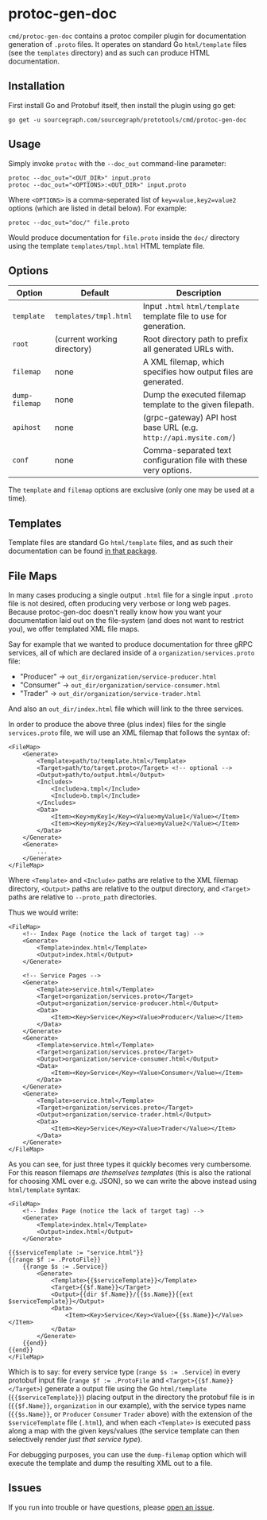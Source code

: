 # protoc-gen-doc

`cmd/protoc-gen-doc` contains a protoc compiler plugin for documentation generation of `.proto` files. It operates on standard Go `html/template` files (see the `templates` directory) and as such can produce HTML documentation.

## Installation

First install Go and Protobuf itself, then install the plugin using go get:

```
go get -u sourcegraph.com/sourcegraph/prototools/cmd/protoc-gen-doc
```

## Usage

Simply invoke `protoc` with the `--doc_out` command-line parameter:

```
protoc --doc_out="<OUT_DIR>" input.proto
protoc --doc_out="<OPTIONS>:<OUT_DIR>" input.proto
```

Where `<OPTIONS>` is a comma-seperated list of `key=value,key2=value2` options (which are listed in detail below). For example:

```
protoc --doc_out="doc/" file.proto
```

Would produce documentation for `file.proto` inside the `doc/` directory using the template `templates/tmpl.html` HTML template file.

## Options

| Option         | Default                     | Description                                                        |
|----------------|-----------------------------|--------------------------------------------------------------------|
| `template`     | `templates/tmpl.html`       | Input `.html` `html/template` template file to use for generation. |
| `root`         | (current working directory) | Root directory path to prefix all generated URLs with.             |
| `filemap`      | none                        | A XML filemap, which specifies how output files are generated.     |
| `dump-filemap` | none                        | Dump the executed filemap template to the given filepath.          |
| `apihost`      | none                        | (grpc-gateway) API host base URL (e.g. `http://api.mysite.com/`)   |
| `conf`         | none                        | Comma-separated text configuration file with these very options.   |

The `template` and `filemap` options are exclusive (only one may be used at a time).

## Templates

Template files are standard Go `html/template` files, and as such their documentation can be found [in that package](https://golang.org/pkg/html/template).

## File Maps

In many cases producing a single output `.html` file for a single input `.proto` file is not desired, often producing very verbose or long web pages. Because protoc-gen-doc doesn't really know how you want your documentation laid out on the file-system (and does not want to restrict you), we offer templated XML file maps.

Say for example that we wanted to produce documentation for three gRPC services, all of which are declared inside of a `organization/services.proto` file:

- "Producer" -> `out_dir/organization/service-producer.html`
- "Consumer" -> `out_dir/organization/service-consumer.html`
- "Trader"   -> `out_dir/organization/service-trader.html`

And also an `out_dir/index.html` file which will link to the three services.

In order to produce the above three (plus index) files for the single `services.proto` file, we will use an XML filemap that follows the syntax of:

```
<FileMap>
    <Generate>
        <Template>path/to/template.html</Template>
        <Target>path/to/target.proto</Target> <!-- optional -->
        <Output>path/to/output.html</Output>
        <Includes>
            <Include>a.tmpl</Include>
            <Include>b.tmpl</Include>
        </Includes>
        <Data>
            <Item><Key>myKey1</Key><Value>myValue1</Value></Item>
            <Item><Key>myKey2</Key><Value>myValue2</Value></Item>
        </Data>
    </Generate>
    <Generate>
        ...
    </Generate>
</FileMap>
```

Where `<Template>` and `<Include>` paths are relative to the XML filemap directory, `<Output>` paths are relative to the output directory, and `<Target>` paths are relative to `--proto_path` directories.

Thus we would write:

```
<FileMap>
    <!-- Index Page (notice the lack of target tag) -->
    <Generate>
        <Template>index.html</Template>
        <Output>index.html</Output>
    </Generate>

    <!-- Service Pages -->
    <Generate>
        <Template>service.html</Template>
        <Target>organization/services.proto</Target>
        <Output>organization/service-producer.html</Output>
        <Data>
            <Item><Key>Service</Key><Value>Producer</Value></Item>
        </Data>
    </Generate>
    <Generate>
        <Template>service.html</Template>
        <Target>organization/services.proto</Target>
        <Output>organization/service-consumer.html</Output>
        <Data>
            <Item><Key>Service</Key><Value>Consumer</Value></Item>
        </Data>
    </Generate>
    <Generate>
        <Template>service.html</Template>
        <Target>organization/services.proto</Target>
        <Output>organization/service-trader.html</Output>
        <Data>
            <Item><Key>Service</Key><Value>Trader</Value></Item>
        </Data>
    </Generate>
</FileMap>
```

As you can see, for just three types it quickly becomes very cumbersome. For this reason filemaps _are themselves templates_ (this is also the rational for choosing XML over e.g. JSON), so we can write the above instead using `html/template` syntax:

```
<FileMap>
    <!-- Index Page (notice the lack of target tag) -->
    <Generate>
        <Template>index.html</Template>
        <Output>index.html</Output>
    </Generate>

{{$serviceTemplate := "service.html"}}
{{range $f := .ProtoFile}}
    {{range $s := .Service}}
        <Generate>
            <Template>{{$serviceTemplate}}</Template>
            <Target>{{$f.Name}}</Target>
            <Output>{{dir $f.Name}}/{{$s.Name}}{{ext $serviceTemplate}}</Output>
            <Data>
                <Item><Key>Service</Key><Value>{{$s.Name}}</Value></Item>
            </Data>
        </Generate>
    {{end}}
{{end}}
</FileMap>
```

Which is to say: for every service type (`range $s := .Service`) in every protobuf input file (`range $f := .ProtoFile` and `<Target>{{$f.Name}}</Target>`) generate a output file using the Go `html/template` (`{{$serviceTemplate}}`) placing output in the directory the protobuf file is in (`{{$f.Name}}`, `organization` in our example), with the service types name (`{{$s.Name}}`, or `Producer` `Consumer` `Trader` above) with the extension of the `$serviceTemplate` file (`.html`), and when each `<Template>` is executed pass along a map with the given keys/values (the service template can then selectively render _just that service type_).

For debugging purposes, you can use the `dump-filemap` option which will execute the template and dump the resulting XML out to a file.

## Issues

If you run into trouble or have questions, please [open an issue](https://github.com/sourcegraph/prototools/issues/new).
